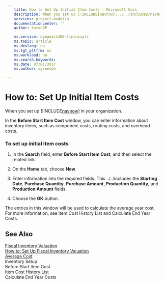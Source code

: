 ```yaml
---
    title: How to Set Up Initial Item Costs | Microsoft Docs
    description: When you set up [!INCLUDE[navnow](../../includes/navnow_md.md)] in your organization.
    services: project-madeira
    documentationcenter: ''
    author: SorenGP

    ms.service: dynamics365-financials
    ms.topic: article
    ms.devlang: na
    ms.tgt_pltfrm: na
    ms.workload: na
    ms.search.keywords:
    ms.date: 07/01/2017
    ms.author: sgroespe

---
```

# How to: Set Up Initial Item Costs
When you set up [!INCLUDE[navnow](../../includes/navnow_md.md)] in your organization.  
  
 In the **Before Start Item Cost** window, you can enter information about inventory items, such as component costs, routing costs, and overhead costs.  
  
### To set up initial item costs  
  
1.  In the **Search** field, enter **Before Start Item Cost**, and then select the related link.  
  
2.  On the **Home** tab, choose **New**.  
  
3.  Enter information into the required fields. This ../../includes the **Starting Date**, **Purchase Quantity**, **Purchase Amount**, **Production Quantity**, and **Production Amount** fields.  
  
4.  Choose the **OK** button.  
  
 The entries in this window will be used to calculate the average year cost. For more information, see Item Cost History List and Calculate End Year Costs.  
  
## See Also  
 [Fiscal Inventory Valuation](fiscal-inventory-valuation.md)   
 [How to: Set Up Fiscal Inventory Valuation](how-to-set-up-fiscal-inventory-valuation.md)   
 [Average Cost](average-cost.md)   
 Inventory Setup   
 Before Start Item Cost   
 Item Cost History List   
 Calculate End Year Costs